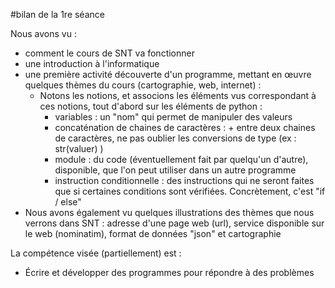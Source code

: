 #bilan de la 1re séance

Nous avons vu : 
 - comment le cours de SNT va fonctionner
 - une introduction à l'informatique
 - une première activité découverte d'un programme, mettant en œuvre quelques thèmes du cours (cartographie, web, internet) :
   - Notons les notions, et associons les éléments vus correspondant à ces notions, tout d'abord sur les éléments de python : 
     - variables : un "nom" qui permet de manipuler des valeurs
     - concaténation de chaines de caractères : + entre deux chaines de caractères, ne pas oublier les conversions de type (ex : str(valuer) )
     - module : du code (éventuellement fait par quelqu'un d'autre), disponible, que l'on peut utiliser dans un autre programme
     - instruction conditionnelle : des instructions qui ne seront faites que si certaines conditions sont vérifiées. Concrètement, c'est "if / else"
  - Nous avons également vu quelques illustrations des thèmes que nous verrons dans SNT : adresse d'une page web (url), service disponible sur le web (nominatim), format de données "json" et cartographie

La compétence visée (partiellement) est : 
  - Écrire et développer des programmes pour répondre à des problèmes